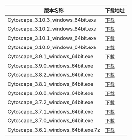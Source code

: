 <table>
<thead><tr><th>版本名称</th><th>下载地址</th></tr></thead>
<tbody>
<tr><td>Cytoscape_3.10.3_windows_64bit.exe</td><td><a href="https://mbd.pub/o/bread/aJWVlJps">下载</a></td></tr>
<tr><td>Cytoscape_3.10.2_windows_64bit.exe</td><td><a href="https://mbd.pub/o/bread/aJWVlJpp">下载</a></td></tr>
<tr><td>Cytoscape_3.10.1_windows_64bit.exe</td><td><a href="https://mbd.pub/o/bread/aJWVlJpq">下载</a></td></tr>
<tr><td>Cytoscape_3.10.0_windows_64bit.exe</td><td><a href="https://mbd.pub/o/bread/aJWVlJpr">下载</a></td></tr>
<tr><td>Cytoscape_3.9.1_windows_64bit.exe</td><td><a href="https://mbd.pub/o/bread/aJWVlJpu">下载</a></td></tr>
<tr><td>Cytoscape_3.9.0_windows_64bit.exe</td><td><a href="https://mbd.pub/o/bread/aJWVlJpv">下载</a></td></tr>
<tr><td>Cytoscape_3.8.2_windows_64bit.exe</td><td><a href="https://mbd.pub/o/bread/aJWVlJpw">下载</a></td></tr>
<tr><td>Cytoscape_3.8.1_windows_64bit.exe</td><td><a href="https://mbd.pub/o/bread/aJWVlJpx">下载</a></td></tr>
<tr><td>Cytoscape_3.8.0_windows_64bit.exe</td><td><a href="https://mbd.pub/o/bread/aJWVlJpy">下载</a></td></tr>
<tr><td>Cytoscape_3.7.2_windows_64bit.exe</td><td><a href="https://mbd.pub/o/bread/aJWVlJtp">下载</a></td></tr>
<tr><td>Cytoscape_3.7.1_windows_64bit.exe</td><td><a href="https://mbd.pub/o/bread/aJWVlJlx">下载</a></td></tr>
<tr><td>Cytoscape_3.7.0_windows_64bit.exe</td><td><a href="https://mbd.pub/o/bread/aJWVlJly">下载</a></td></tr>
<tr><td>Cytoscape_3.6.1_windows_64bit.exe.7z</td><td><a href="https://mbd.pub/o/bread/aJWVlJpt">下载</a></td></tr>
</tbody>
</table>
